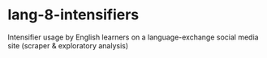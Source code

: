 # lang-8-intensifiers
Intensifier usage by English learners on a language-exchange social media site (scraper &amp; exploratory analysis)
